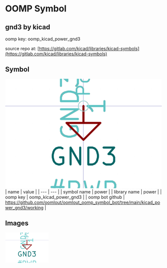 # OOMP Symbol  
## gnd3  by kicad  
  
oomp key: oomp_kicad_power_gnd3  
  
source repo at: [https://gitlab.com/kicad/libraries/kicad-symbols](https://gitlab.com/kicad/libraries/kicad-symbols)  
## Symbol  
  
[![working.png](working_600.png)](working.png)  
| name | value | 
| --- | --- | 
| symbol name | power | 
| library name | power | 
| oomp key | oomp_kicad_power_gnd3 | 
| oomp bot github | https://github.com/oomlout/oomlout_oomp_symbol_bot/tree/main/kicad_power_gnd3/working | 
## Images  
  
[![working.png](working_140.png)](working.png)  
